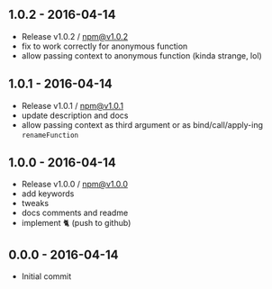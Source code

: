 

## 1.0.2 - 2016-04-14
- Release v1.0.2 / npm@v1.0.2
- fix to work correctly for anonymous function
- allow passing context to anonymous function (kinda strange, lol)

## 1.0.1 - 2016-04-14
- Release v1.0.1 / npm@v1.0.1
- update description and docs
- allow passing context as third argument or as bind/call/apply-ing `renameFunction`

## 1.0.0 - 2016-04-14
- Release v1.0.0 / npm@v1.0.0
- add keywords
- tweaks
- docs comments and readme
- implement :cat2: (push to github)

## 0.0.0 - 2016-04-14
- Initial commit